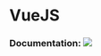 # VueJS

### Documentation: [![](https://img.shields.io/badge/docs-stable-blue.svg)](https://antonioloureiro.github.io/VueJS.jl/index.html)
